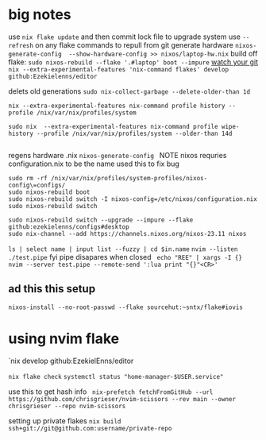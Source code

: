 # big notes
use `nix flake update` and then commit lock file to upgrade system
use `--refresh` on any flake commands to repull from git
generate hardware `nixos-generate-config  --show-hardware-config >> nixos/laptop-hw.nix`
build off flake: `sudo nixos-rebuild --flake '.#laptop' boot --impure`
[watch your git](https://www.reddit.com/r/NixOS/comments/tge4uu/why_flake_compile_existing_packages_from_nixpkgs/)
`nix --extra-experimental-features 'nix-command flakes' develop github:Ezekielenns/editor`

delets old generations
`sudo nix-collect-garbage --delete-older-than 1d`
```
nix --extra-experimental-features nix-command profile history --profile /nix/var/nix/profiles/system

sudo nix  --extra-experimental-features nix-command profile wipe-history --profile /nix/var/nix/profiles/system --older-than 14d


```
regens hardware .nix
`nixos-generate-config `
NOTE nixos requries configuration.nix to be the name
used this to fix bug
```
sudo rm -rf /nix/var/nix/profiles/system-profiles/nixos-config\=configs/
sudo nixos-rebuild boot
sudo nixos-rebuild switch -I nixos-config=/etc/nixos/configuration.nix 
sudo nixos-rebuild switch

```
```
sudo nixos-rebuild switch --upgrade --impure --flake github:ezekielenns/configs#desktop  
sudo nix-channel --add https://channels.nixos.org/nixos-23.11 nixos
```


`ls | select name | input list --fuzzy | cd $in.name`
`nvim --listen ./test.pipe` fyi pipe disapares when closed 
` echo "REE" | xargs -I {} nvim --server test.pipe --remote-send ':lua print "{}"<CR>'`

## ad this this setup
`nixos-install --no-root-passwd --flake sourcehut:~sntx/flake#iovis`

# using nvim flake
`nix develop github:EzekielEnns/editor

`nix flake check`
`systemctl status "home-manager-$USER.service"`

use this to get hash info
` nix-prefetch fetchFromGitHub --url https://github.com/chrisgrieser/nvim-scissors --rev main --owner chrisgrieser --repo nvim-scissors`

setting up private flakes
`nix build ssh+git://git@github.com:username/private-repo`
